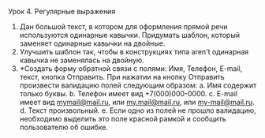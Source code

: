 Урок 4. Регулярные выражения
1. Дан большой текст, в котором для оформления прямой речи используются одинарные кавычки. Придумать шаблон, который заменяет одинарные кавычки на двойные.
2. Улучшить шаблон так, чтобы в конструкциях типа aren't одинарная кавычка не заменялась на двойную.
3. *Создать форму обратной связи с полями: Имя, Телефон, E-mail, текст, кнопка Отправить. При нажатии на кнопку Отправить произвести валидацию полей следующим образом:
   a. Имя содержит только буквы.
   b. Телефон имеет вид +7(000)000-0000.
   c. E-mail имеет вид mymail@mail.ru, или my.mail@mail.ru, или my-mail@mail.ru.
   d. Текст произвольный.
   e. Если одно из полей не прошло валидацию, необходимо выделить это поле красной рамкой и сообщить пользователю об ошибке.